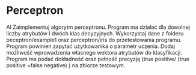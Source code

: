 # Perceptron
AI
Zaimplementuj algorytm perceptronu. Program ma działać dla dowolnej liczby atrybutów I
dwóch klas decyzyjnych.
Wykorzystaj dane z folderu peceptron/example1 oraz perceptron/iris do przetestowania
programu. Program powinien zapytać użytkowanika o parametr uczenia. Dodaj możliwość
wprowadzenia własnego wektora atrybutów do klasyfikacji.
Program ma podać dokładność oraz pełność precyzję (true positive/ (true positive +false
negative) ) na zbiorze testowym. 
